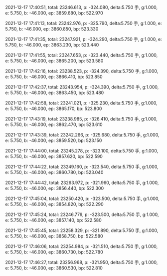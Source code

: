 2021-12-17 17:40:51, total: 23246.613, p: -324.080, delta:5.750 手, g:1.000, e: 5.750, b: -46.000, ep: 3859.680, bp: 522.970

2021-12-17 17:41:13, total: 23242.976, p: -325.790, delta:5.750 手, g:1.000, e: 5.750, b: -46.000, ep: 3860.850, bp: 523.330

2021-12-17 17:41:35, total: 23247.921, p: -324.290, delta:5.750 手, g:1.000, e: 5.750, b: -46.000, ep: 3863.230, bp: 523.440

2021-12-17 17:41:55, total: 23247.653, p: -323.440, delta:5.750 手, g:1.000, e: 5.750, b: -46.000, ep: 3865.200, bp: 523.580

2021-12-17 17:42:16, total: 23238.523, p: -324.390, delta:5.750 手, g:1.000, e: 5.750, b: -46.000, ep: 3866.410, bp: 523.850

2021-12-17 17:42:37, total: 23243.954, p: -324.390, delta:5.750 手, g:1.000, e: 5.750, b: -46.000, ep: 3863.450, bp: 523.480

2021-12-17 17:42:58, total: 23241.021, p: -325.230, delta:5.750 手, g:1.000, e: 5.750, b: -46.000, ep: 3865.170, bp: 523.800

2021-12-17 17:43:19, total: 23238.985, p: -326.410, delta:5.750 手, g:1.000, e: 5.750, b: -46.000, ep: 3862.470, bp: 523.610

2021-12-17 17:43:39, total: 23242.266, p: -325.680, delta:5.750 手, g:1.000, e: 5.750, b: -46.000, ep: 3859.520, bp: 523.150

2021-12-17 17:44:00, total: 23245.278, p: -323.100, delta:5.750 手, g:1.000, e: 5.750, b: -46.000, ep: 3857.620, bp: 522.590

2021-12-17 17:44:22, total: 23249.160, p: -323.540, delta:5.750 手, g:1.000, e: 5.750, b: -46.000, ep: 3860.780, bp: 523.040

2021-12-17 17:44:42, total: 23263.972, p: -321.960, delta:5.750 手, g:1.000, e: 5.750, b: -46.000, ep: 3856.440, bp: 522.300

2021-12-17 17:45:04, total: 23250.420, p: -323.500, delta:5.750 手, g:1.000, e: 5.750, b: -46.000, ep: 3854.820, bp: 522.290

2021-12-17 17:45:24, total: 23246.779, p: -323.500, delta:5.750 手, g:1.000, e: 5.750, b: -46.000, ep: 3857.140, bp: 522.580

2021-12-17 17:45:45, total: 23258.329, p: -321.890, delta:5.750 手, g:1.000, e: 5.750, b: -46.000, ep: 3858.750, bp: 522.580

2021-12-17 17:46:06, total: 23254.984, p: -321.510, delta:5.750 手, g:1.000, e: 5.750, b: -46.000, ep: 3860.730, bp: 522.780

2021-12-17 17:46:27, total: 23256.968, p: -321.950, delta:5.750 手, g:1.000, e: 5.750, b: -46.000, ep: 3860.530, bp: 522.810